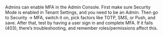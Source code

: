 Admins can enable MFA in the Admin Console. First make sure Security Mode is enabled in Tenant Settings, and you need to be an Admin. Then go to Security → MFA, switch it on, pick factors like TOTP, SMS, or Push, and save. After that, test by having a user sign in and complete MFA. If it fails (403), there’s troubleshooting, and remember roles/permissions affect this.
